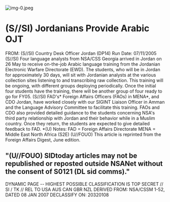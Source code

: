 ![img-0.jpeg](img-0.jpeg)

# (S//SI) Jordanians Provide Arabic OJT 

FROM:
(S//SI) Country Desk Officer Jordan (DP14)
Run Date: 07/11/2005
(S//SI) Four language analysts from NSA/CSS Georgia arrived in Jordan on 26 May to receive on-the-job Arabic language training from the Jordanian Electronic Warfare Directorate (EWD). The students, who will be in Jordan for approximately 30 days, will sit with Jordanian analysts at the various collection sites listening to and transcribing raw collection. This training will be ongoing, with different groups deploying periodically. Once the initial four students have the training, there will be another group of four ready to go for FY05.
(S//SI) FAD's* Foreign Affairs Officers (FAOs) in MENA*, and CDO Jordan, have worked closely with our SIGINT Liaison Officer in Amman and the Language Advisory Committee to facilitate this training. FAOs and CDO also provided detailed guidance to the students concerning NSA's third party relationship with Jordan and their behavior while in a Muslim country. Once they return, the students are expected to give detailed feedback to FAD.
*(U) Notes:
FAD = Foreign Affairs Directorate
MENA = Middle East North Africa (S2E)
(U//FOUO) This article is reprinted from the Foreign Affairs Digest, June edition.

## "(U//FOUO) SIDtoday articles may not be republished or reposted outside NSANet without the consent of S0121 (DL sid comms)."

DYNAMIC PAGE -- HIGHEST POSSIBLE CLASSIFICATION IS
TOP SECRET // SI / TK // REL TO USA AUS CAN GBR NZL
DERIVED FROM: NSA/CSSM 1-52, DATED 08 JAN 2007 DECLASSIFY ON: 20320108
